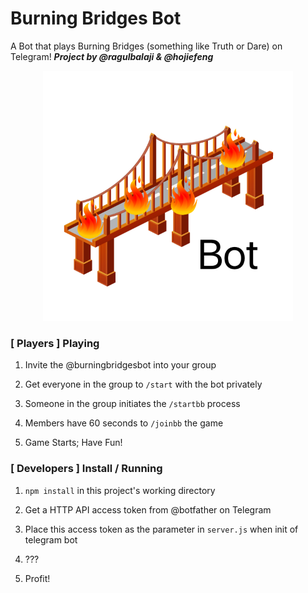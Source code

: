 # Burning Bridges Bot
A Bot that plays Burning Bridges (something like Truth or Dare) on Telegram!
***Project by @ragulbalaji &amp; @hojiefeng***

<p align="center">
	<img src="assets/icon.png" width="400" alt="bbicon">
</p>

### **[ Players ]** Playing
1. Invite the @burningbridgesbot into your group

2. Get everyone in the group to `/start` with the bot privately

3. Someone in the group initiates the `/startbb` process

4. Members have 60 seconds to `/joinbb` the game

5. Game Starts; Have Fun!


### **[ Developers ]** Install / Running
1. `npm install` in this project's working directory

2. Get a HTTP API access token from @botfather on Telegram

3. Place this access token as the parameter in `server.js` when init of telegram bot

4. ???

5. Profit!
